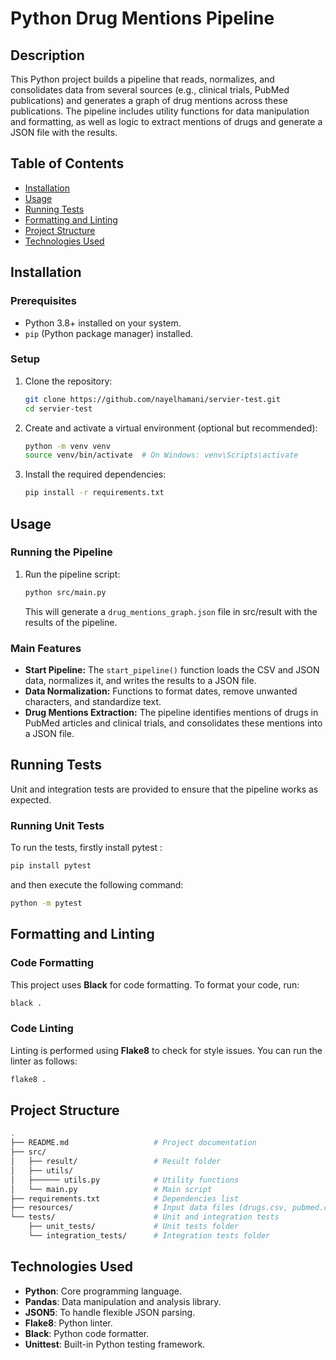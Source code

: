 # Python Drug Mentions Pipeline

## Description

This Python project builds a pipeline that reads, normalizes, and consolidates data from several sources (e.g., clinical trials, PubMed publications) and generates a graph of drug mentions across these publications. The pipeline includes utility functions for data manipulation and formatting, as well as logic to extract mentions of drugs and generate a JSON file with the results.

## Table of Contents

- [Installation](#installation)
- [Usage](#usage)
- [Running Tests](#running-tests)
- [Formatting and Linting](#formatting-and-linting)
- [Project Structure](#project-structure)
- [Technologies Used](#technologies-used)

## Installation

### Prerequisites

- Python 3.8+ installed on your system.
- `pip` (Python package manager) installed.

### Setup

1. Clone the repository:

   ```bash
   git clone https://github.com/nayelhamani/servier-test.git
   cd servier-test
   ```

2. Create and activate a virtual environment (optional but recommended):

   ```bash
   python -m venv venv
   source venv/bin/activate  # On Windows: venv\Scripts\activate
   ```

3. Install the required dependencies:

   ```bash
   pip install -r requirements.txt
   ```

## Usage

### Running the Pipeline

1. Run the pipeline script:

   ```bash
   python src/main.py
   ```

   This will generate a `drug_mentions_graph.json` file in src/result with the results of the pipeline.

### Main Features

- **Start Pipeline:** The `start_pipeline()` function loads the CSV and JSON data, normalizes it, and writes the results to a JSON file.
- **Data Normalization:** Functions to format dates, remove unwanted characters, and standardize text.
- **Drug Mentions Extraction:** The pipeline identifies mentions of drugs in PubMed articles and clinical trials, and consolidates these mentions into a JSON file.

## Running Tests

Unit and integration tests are provided to ensure that the pipeline works as expected.

### Running Unit Tests

To run the tests, firstly install pytest :

```bash
pip install pytest
```
and then execute the following command:

```bash
python -m pytest
```

## Formatting and Linting

### Code Formatting

This project uses **Black** for code formatting. To format your code, run:

```bash
black .
```

### Code Linting

Linting is performed using **Flake8** to check for style issues. You can run the linter as follows:

```bash
flake8 .
```

## Project Structure

```bash
.
├── README.md                   # Project documentation
├── src/
│   ├── result/                 # Result folder
│   ├── utils/
│   ├────── utils.py            # Utility functions
│   └── main.py                 # Main script
├── requirements.txt            # Dependencies list
├── resources/                  # Input data files (drugs.csv, pubmed.csv, etc.)
└── tests/                      # Unit and integration tests
    ├── unit_tests/             # Unit tests folder
    └── integration_tests/      # Integration tests folder
```

## Technologies Used

- **Python**: Core programming language.
- **Pandas**: Data manipulation and analysis library.
- **JSON5**: To handle flexible JSON parsing.
- **Flake8**: Python linter.
- **Black**: Python code formatter.
- **Unittest**: Built-in Python testing framework.